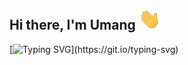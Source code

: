 ## Hi there, I'm Umang <img src="Media\waving-hand.gif" alt="hi" width="35px">

[![Typing SVG](https://readme-typing-svg.herokuapp.com?font=arial&color=3384B4&lines=Welcome+to+my+GitHub+...)](https://git.io/typing-svg)

##

<!--
**umangbaraiya/umangbaraiya** is a ✨ _special_ ✨ repository because its `README.md` (this file) appears on your GitHub profile.

Here are some ideas to get you started:

- 🔭 I’m currently working on ...
- 🌱 I’m currently learning ...
- 👯 I’m looking to collaborate on ...
- 🤔 I’m looking for help with ...
- 💬 Ask me about ...
- 📫 How to reach me: ...
- 😄 Pronouns: ...
- ⚡ Fun fact: ...
-->
